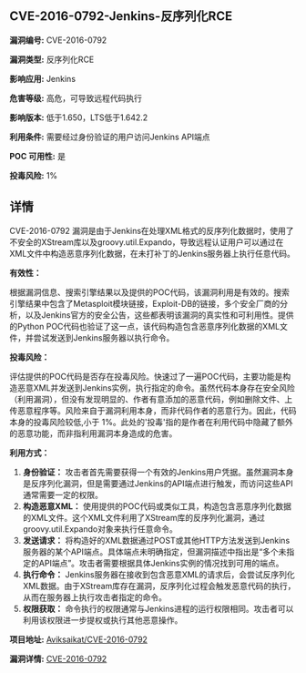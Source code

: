 ## CVE-2016-0792-Jenkins-反序列化RCE

**漏洞编号:** CVE-2016-0792

**漏洞类型:** 反序列化RCE

**影响应用:** Jenkins

**危害等级:** 高危，可导致远程代码执行

**影响版本:** 低于1.650，LTS低于1.642.2

**利用条件:** 需要经过身份验证的用户访问Jenkins API端点

**POC 可用性:** 是

**投毒风险:** 1%

## 详情

CVE-2016-0792 漏洞是由于Jenkins在处理XML格式的反序列化数据时，使用了不安全的XStream库以及groovy.util.Expando，导致远程认证用户可以通过在XML文件中构造恶意序列化数据，在未打补丁的Jenkins服务器上执行任意代码。

**有效性：**

根据漏洞信息、搜索引擎结果以及提供的POC代码，该漏洞利用是有效的。搜索引擎结果中包含了Metasploit模块链接，Exploit-DB的链接，多个安全厂商的分析，以及Jenkins官方的安全公告，这些都表明该漏洞的真实性和可利用性。提供的Python POC代码也验证了这一点，该代码构造包含恶意序列化数据的XML文件，并尝试发送到Jenkins服务器以执行命令。

**投毒风险：**

评估提供的POC代码是否存在投毒风险。快速过了一遍POC代码，主要功能是构造恶意XML并发送到Jenkins实例，执行指定的命令。虽然代码本身存在安全风险（利用漏洞），但没有发现明显的、作者有意添加的恶意代码，例如删除文件、上传恶意程序等。风险来自于漏洞利用本身，而非代码作者的恶意行为。因此，代码本身的投毒风险较低,小于 1%。此处的'投毒'指的是作者在利用代码中隐藏了额外的恶意功能，而非指利用漏洞本身造成的危害。

**利用方式：**

1.  **身份验证：** 攻击者首先需要获得一个有效的Jenkins用户凭据。虽然漏洞本身是反序列化漏洞，但是需要通过Jenkins的API端点进行触发，而访问这些API通常需要一定的权限。
2.  **构造恶意XML：** 使用提供的POC代码或类似工具，构造包含恶意序列化数据的XML文件。这个XML文件利用了XStream库的反序列化漏洞，通过groovy.util.Expando对象来执行任意命令。
3.  **发送请求：** 将构造好的XML数据通过POST或其他HTTP方法发送到Jenkins服务器的某个API端点。具体端点未明确指定，但漏洞描述中指出是“多个未指定的API端点”。攻击者需要根据具体Jenkins实例的情况找到可用的端点。
4.  **执行命令：** Jenkins服务器在接收到包含恶意XML的请求后，会尝试反序列化XML数据。由于XStream库存在漏洞，反序列化过程会触发恶意代码的执行，从而在服务器上执行攻击者指定的命令。
5.  **权限获取：** 命令执行的权限通常与Jenkins进程的运行权限相同。攻击者可以利用该权限进一步提权或执行其他恶意操作。

**项目地址:** [Aviksaikat/CVE-2016-0792](https://github.com/Aviksaikat/CVE-2016-0792)

**漏洞详情:** [CVE-2016-0792](https://nvd.nist.gov/vuln/detail/CVE-2016-0792)